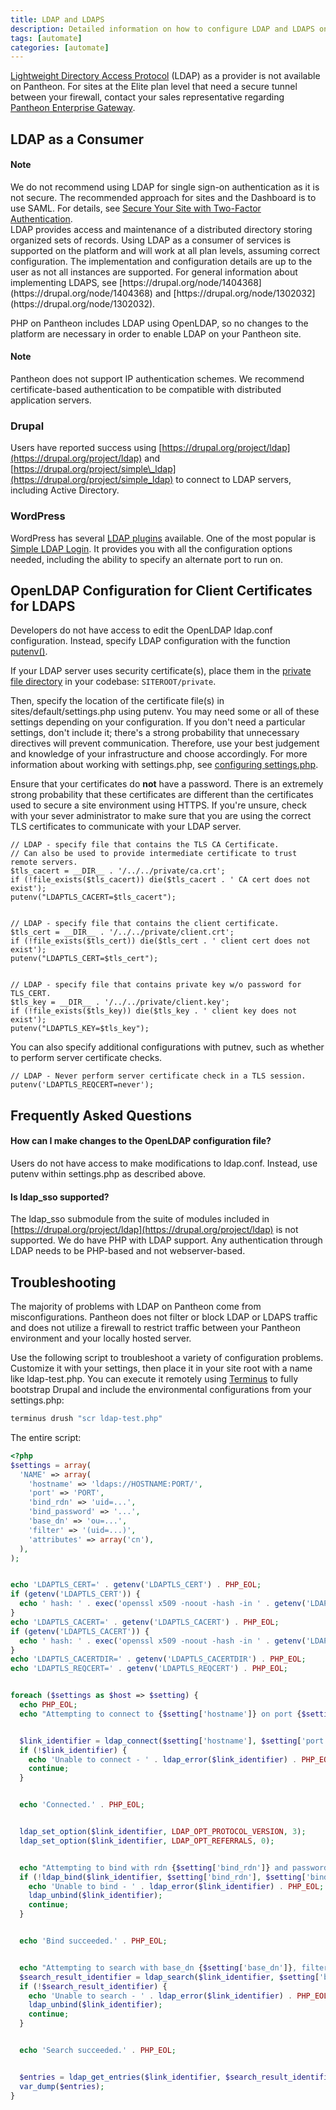 ```yaml
---
title: LDAP and LDAPS
description: Detailed information on how to configure LDAP and LDAPS on your Pantheon Drupal or WordPress website.
tags: [automate]
categories: [automate]
---
```

[Lightweight Directory Access Protocol](http://en.wikipedia.org/wiki/Lightweight_Directory_Access_Protocol) (LDAP) as a provider is not available on Pantheon. For sites at the Elite plan level that need a secure tunnel between your firewall, contact your sales representative regarding [Pantheon Enterprise Gateway](https://pantheon.io/features/secure-integration).

## LDAP as a Consumer  

<div class="alert alert-info" role="alert">
<h4>Note</h4>
We do not recommend using LDAP for single sign-on authentication as it is not secure.  The recommended approach for sites and the Dashboard is to use SAML. For details, see <a href="/docs/guides/two-factor-authentication/"> Secure Your Site with Two-Factor Authentication</a>.
</div>
LDAP provides access and maintenance of a distributed directory storing organized sets of records. Using LDAP as a consumer of services is supported on the platform and will work at all plan levels, assuming correct configuration. The implementation and configuration details are up to the user as not all instances are supported. For general information about implementing LDAPS, see [https://drupal.org/node/1404368](https://drupal.org/node/1404368) and [https://drupal.org/node/1302032](https://drupal.org/node/1302032).

PHP on Pantheon includes LDAP using OpenLDAP, so no changes to the platform are necessary in order to enable LDAP on your Pantheon site.  

<div class="alert alert-info" role="alert">
<h4>Note</h4>
Pantheon does not support IP authentication schemes. We recommend certificate-based authentication to be compatible with distributed application servers.</div>

### Drupal
Users have reported success using [https://drupal.org/project/ldap](https://drupal.org/project/ldap) and [https://drupal.org/project/simple\_ldap](https://drupal.org/project/simple_ldap) to connect to LDAP servers, including Active Directory.

### WordPress
WordPress has several [LDAP plugins](https://wordpress.org/plugins/search.php?q=LDAP) available. One of the most popular is [Simple LDAP Login](https://wordpress.org/plugins/simple-ldap-login/). It provides you with all the configuration options needed, including the ability to specify an alternate port to run on.

## OpenLDAP Configuration for Client Certificates for LDAPS

Developers do not have access to edit the OpenLDAP ldap.conf configuration. Instead, specify LDAP configuration with the function [putenv()](http://php.net/manual/en/function.putenv.php).  

If your LDAP server uses security certificate(s), place them in the [private file directory](/docs/private-paths) in your codebase: `SITEROOT/private`.

Then, specify the location of the certificate file(s) in sites/default/settings.php using putenv. You may need some or all of these settings depending on your configuration. If you don't need a particular settings, don't include it; there's a strong probability that unnecessary directives will prevent communication. Therefore, use your best judgement and knowledge of your infrastructure and choose accordingly.  For more information about working with settings.php, see [configuring settings.php](/docs/settings-php/).

Ensure that your certificates do **not** have a password. There is an extremely strong probability that these certificates are different than the certificates used to secure a site environment using HTTPS. If you're unsure, check with your sever administrator to make sure that you are using the correct TLS certificates to communicate with your LDAP server.

    // LDAP - specify file that contains the TLS CA Certificate.
    // Can also be used to provide intermediate certificate to trust remote servers.
    $tls_cacert = __DIR__ . '/../../private/ca.crt';
    if (!file_exists($tls_cacert)) die($tls_cacert . ' CA cert does not exist');
    putenv("LDAPTLS_CACERT=$tls_cacert");


    // LDAP - specify file that contains the client certificate.
    $tls_cert = __DIR__ . '/../../private/client.crt';
    if (!file_exists($tls_cert)) die($tls_cert . ' client cert does not exist');
    putenv("LDAPTLS_CERT=$tls_cert");


    // LDAP - specify file that contains private key w/o password for TLS_CERT.
    $tls_key = __DIR__ . '/../../private/client.key';
    if (!file_exists($tls_key)) die($tls_key . ' client key does not exist');
    putenv("LDAPTLS_KEY=$tls_key");

You can also specify additional configurations with putnev, such as whether to perform server certificate checks.

    // LDAP - Never perform server certificate check in a TLS session.
    putenv('LDAPTLS_REQCERT=never');


## Frequently Asked Questions

#### How can I make changes to the OpenLDAP configuration file?

Users do not have access to make modifications to ldap.conf. Instead, use putenv within settings.php as described above.

#### Is ldap_sso supported?

The ldap\_sso submodule from the suite of modules included in [https://drupal.org/project/ldap](https://drupal.org/project/ldap) is not supported. We do have PHP with LDAP support. Any authentication through LDAP needs to be PHP-based and not webserver-based.  

## Troubleshooting

The majority of problems with LDAP on Pantheon come from misconfigurations. Pantheon does not filter or block LDAP or LDAPS traffic and does not utilize a firewall to restrict traffic between your Pantheon environment and your locally hosted server.  

Use the following script to troubleshoot a variety of configuration problems. Customize it with your settings, then place it in your site root with a name like ldap-test.php. You can execute it remotely using [Terminus](/docs/terminus/) to fully bootstrap Drupal and include the environmental configurations from your settings.php:
```bash
terminus drush "scr ldap-test.php"
```

The entire script:

````php
<?php
$settings = array(
  'NAME' => array(
    'hostname' => 'ldaps://HOSTNAME:PORT/',
    'port' => 'PORT',
    'bind_rdn' => 'uid=...',
    'bind_password' => '...',
    'base_dn' => 'ou=...',
    'filter' => '(uid=...)',
    'attributes' => array('cn'),
  ),
);


echo 'LDAPTLS_CERT=' . getenv('LDAPTLS_CERT') . PHP_EOL;
if (getenv('LDAPTLS_CERT')) {
  echo ' hash: ' . exec('openssl x509 -noout -hash -in ' . getenv('LDAPTLS_CERT')) . PHP_EOL;
}
echo 'LDAPTLS_CACERT=' . getenv('LDAPTLS_CACERT') . PHP_EOL;
if (getenv('LDAPTLS_CACERT')) {
  echo ' hash: ' . exec('openssl x509 -noout -hash -in ' . getenv('LDAPTLS_CACERT')) . PHP_EOL;
}
echo 'LDAPTLS_CACERTDIR=' . getenv('LDAPTLS_CACERTDIR') . PHP_EOL;
echo 'LDAPTLS_REQCERT=' . getenv('LDAPTLS_REQCERT') . PHP_EOL;


foreach ($settings as $host => $setting) {
  echo PHP_EOL;
  echo "Attempting to connect to {$setting['hostname']} on port {$setting['port']}." . PHP_EOL;


  $link_identifier = ldap_connect($setting['hostname'], $setting['port']);
  if (!$link_identifier) {
    echo 'Unable to connect - ' . ldap_error($link_identifier) . PHP_EOL;
    continue;
  }


  echo 'Connected.' . PHP_EOL;


  ldap_set_option($link_identifier, LDAP_OPT_PROTOCOL_VERSION, 3);
  ldap_set_option($link_identifier, LDAP_OPT_REFERRALS, 0);


  echo "Attempting to bind with rdn {$setting['bind_rdn']} and password {$setting['bind_password']}." . PHP_EOL;
  if (!ldap_bind($link_identifier, $setting['bind_rdn'], $setting['bind_password'])) {
    echo 'Unable to bind - ' . ldap_error($link_identifier) . PHP_EOL;
    ldap_unbind($link_identifier);
    continue;
  }


  echo 'Bind succeeded.' . PHP_EOL;


  echo "Attempting to search with base_dn {$setting['base_dn']}, filter {$setting['filter']} and attributes " . var_export($setting['attributes'], TRUE) . PHP_EOL;
  $search_result_identifier = ldap_search($link_identifier, $setting['base_dn'], $setting['filter'], $setting['attributes']);
  if (!$search_result_identifier) {
    echo 'Unable to search - ' . ldap_error($link_identifier) . PHP_EOL;
    ldap_unbind($link_identifier);
    continue;
  }


  echo 'Search succeeded.' . PHP_EOL;


  $entries = ldap_get_entries($link_identifier, $search_result_identifier);
  var_dump($entries);
}
````
